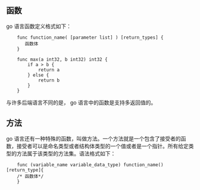 ## 函数

go 语言函数定义格式如下：
```
    func function_name( [parameter list] ) [return_types] {
       函数体
    }

    func max(a int32, b int32) int32 {
        if a > b {
            return a
        } else {
            return b
        }
    }
```
与许多后端语言不同的是， go 语言中的函数是支持多返回值的。


## 方法

go 语言还有一种特殊的函数，叫做方法。一个方法就是一个包含了接受者的函数，接受者可以是命名类型或者结构体类型的一个值或者是一个指针。所有给定类型的方法属于该类型的方法集。语法格式如下：

```
    func (variable_name variable_data_type) function_name() [return_type]{
    /* 函数体*/
    }
```


